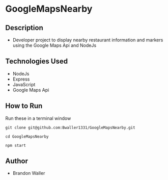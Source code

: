 # GoogleMapsNearby

## Description

- Developer project to display nearby restaurant information and markers using the Google Maps Api and NodeJs

## Technologies Used
- NodeJs
- Express
- JavaScript
- Google Maps Api

## How to Run
Run these in a terminal window
```
git clone git@github.com:Bwaller1331/GoogleMapsNearby.git

cd GoogleMapsNearby

npm start
```

## Author
- Brandon Waller
